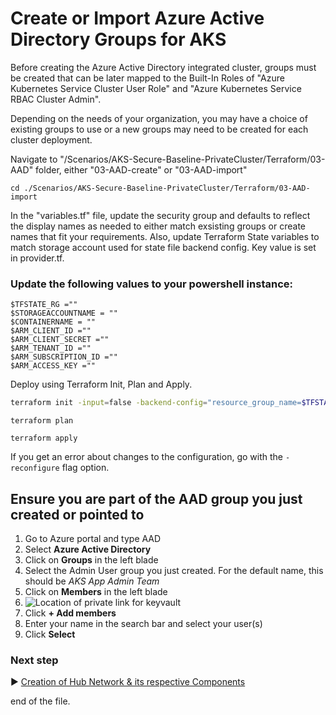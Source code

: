# Create or Import Azure Active Directory Groups for AKS
Before creating the Azure Active Directory integrated cluster, groups must be created that can be later mapped to the Built-In Roles of "Azure Kubernetes Service Cluster User Role" and "Azure Kubernetes Service RBAC Cluster Admin".

Depending on the needs of your organization, you may have a choice of existing groups to use or a new groups may need to be created for each cluster deployment.  

Navigate to "/Scenarios/AKS-Secure-Baseline-PrivateCluster/Terraform/03-AAD" folder, either "03-AAD-create" or "03-AAD-import"
```
cd ./Scenarios/AKS-Secure-Baseline-PrivateCluster/Terraform/03-AAD-import
```

In the "variables.tf" file, update the security group and defaults to reflect the display names as needed to either match exsisting groups or create names that fit your requirements. Also, update Terraform State variables to match storage account used for state file backend config. Key value is set in provider.tf.
### Update the following values to your powershell instance:
```
$TFSTATE_RG =""
$STORAGEACCOUNTNAME = ""
$CONTAINERNAME = ""
$ARM_CLIENT_ID =""
$ARM_CLIENT_SECRET =""
$ARM_TENANT_ID =""
$ARM_SUBSCRIPTION_ID =""
$ARM_ACCESS_KEY =""
```
Deploy using Terraform Init, Plan and Apply. 

```bash
terraform init -input=false -backend-config="resource_group_name=$TFSTATE_RG" -backend-config="storage_account_name=$STORAGEACCOUNTNAME" -backend-config="container_name=$CONTAINERNAME"
```

```
terraform plan 
```

```
terraform apply 
```

If you get an error about changes to the configuration, go with the `-reconfigure` flag option.

## Ensure you are part of the AAD group you just created or pointed to

1. Go to Azure portal and type AAD
2. Select **Azure Active Directory**
3. Click on **Groups** in the left blade
4. Select the Admin User group you just created. For the default name, this should be *AKS App Admin Team*
5. Click on **Members** in the left blade
6. ![Location of private link for keyvault](../media/adding-to-aad-group.png)
7. Click **+ Add members**
8. Enter your name in the search bar and select your user(s)
9. Click **Select**

### Next step

:arrow_forward: [Creation of Hub Network & its respective Components](./04-win-network-hub.md)


end of the file.
